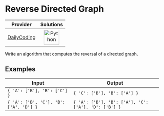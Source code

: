 # Reverse Directed Graph

<!-- INFO TABLE BEGIN -->

| Provider                                              | Solutions                                                                                                                                        |
| :---------------------------------------------------: | :----------------------------------------------------------------------------------------------------------------------------------------------: |
| [DailyCoding](../../../docs/providers/DailyCoding.md) | [<img src="https://res.cloudinary.com/rascaltwo/image/upload/v1631924087/python_xzdlti.svg" alt="Python" title="Python" width="50" />](solve.py) |

<!-- INFO TABLE END -->

Write an algorithm that computes the reversal of a directed graph.

## Examples

| Input                                  | Output                                               |
| -------------------------------------- | ---------------------------------------------------- |
| `{ 'A': ['B'], 'B': ['C'] }`           | `{ 'C': ['B'], 'B': ['A'] }`                         |
| `{ 'A': ['B', 'C'], 'B': ['A', 'D'] }` | `{ 'A': ['B'], 'B': ['A'], 'C': ['A'], 'D': ['B'] }` |
